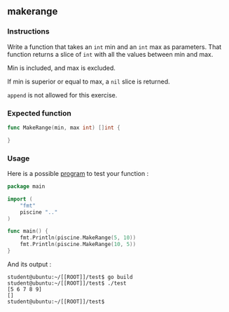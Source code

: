 ## makerange

### Instructions

Write a function that takes an `int` min and an `int` max as parameters.
That function returns a slice of `int` with all the values between min and max.

Min is included, and max is excluded.

If min is superior or equal to max, a `nil` slice is returned.

`append` is not allowed for this exercise.

### Expected function

```go
func MakeRange(min, max int) []int {

}
```

### Usage

Here is a possible [program](TODO-LINK) to test your function :

```go
package main

import (
	"fmt"
	piscine ".."
)

func main() {
	fmt.Println(piscine.MakeRange(5, 10))
	fmt.Println(piscine.MakeRange(10, 5))
}
```

And its output :

```console
student@ubuntu:~/[[ROOT]]/test$ go build
student@ubuntu:~/[[ROOT]]/test$ ./test
[5 6 7 8 9]
[]
student@ubuntu:~/[[ROOT]]/test$
```
